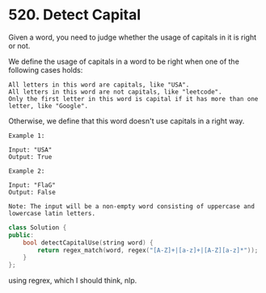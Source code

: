# 520. Detect Capital 
 Given a word, you need to judge whether the usage of capitals in it is right or not.

We define the usage of capitals in a word to be right when one of the following cases holds:

    All letters in this word are capitals, like "USA".
    All letters in this word are not capitals, like "leetcode".
    Only the first letter in this word is capital if it has more than one letter, like "Google".

Otherwise, we define that this word doesn't use capitals in a right way.
```
Example 1:

Input: "USA"
Output: True

Example 2:

Input: "FlaG"
Output: False

Note: The input will be a non-empty word consisting of uppercase and lowercase latin letters. 
```

```c++
class Solution {
public:
    bool detectCapitalUse(string word) {
        return regex_match(word, regex("[A-Z]+|[a-z]+|[A-Z][a-z]*"));
    }
};
```
using regrex, which I should think, nlp.